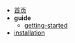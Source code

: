 * [首页](/docs/)
* **guide**
  * [getting-started](/docs/guide/getting-started.md)
* [installation](/docs/installation.md)
